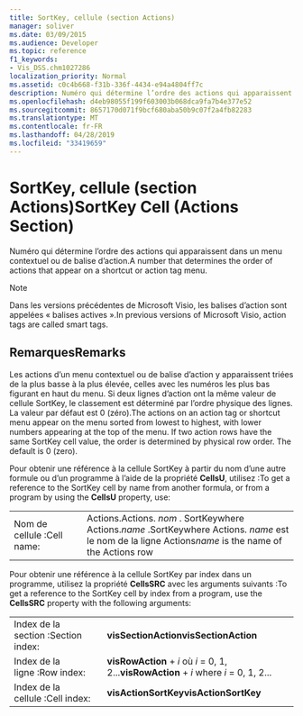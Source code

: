 ```yaml
---
title: SortKey, cellule (section Actions)
manager: soliver
ms.date: 03/09/2015
ms.audience: Developer
ms.topic: reference
f1_keywords:
- Vis_DSS.chm1027286
localization_priority: Normal
ms.assetid: c0c4b668-f31b-336f-4434-e94a4804ff7c
description: Numéro qui détermine l’ordre des actions qui apparaissent dans un menu contextuel ou de balise d’action.
ms.openlocfilehash: d4eb98055f199f603003b068dca9fa7b4e377e52
ms.sourcegitcommit: 8657170d071f9bcf680aba50b9c07f2a4fb82283
ms.translationtype: MT
ms.contentlocale: fr-FR
ms.lasthandoff: 04/28/2019
ms.locfileid: "33419659"
---
```

# <a name="sortkey-cell-actions-section"></a><span data-ttu-id="e1771-103">SortKey, cellule (section Actions)</span><span class="sxs-lookup"><span data-stu-id="e1771-103">SortKey Cell (Actions Section)</span></span>

<span data-ttu-id="e1771-104">Numéro qui détermine l’ordre des actions qui apparaissent dans un menu contextuel ou de balise d’action.</span><span class="sxs-lookup"><span data-stu-id="e1771-104">A number that determines the order of actions that appear on a shortcut or action tag menu.</span></span>
  
> [!NOTE]
> <span data-ttu-id="e1771-105">Dans les versions précédentes de Microsoft Visio, les balises d’action sont appelées « balises actives ».</span><span class="sxs-lookup"><span data-stu-id="e1771-105">In previous versions of Microsoft Visio, action tags are called smart tags.</span></span> 
  
## <a name="remarks"></a><span data-ttu-id="e1771-106">Remarques</span><span class="sxs-lookup"><span data-stu-id="e1771-106">Remarks</span></span>

<span data-ttu-id="e1771-p101">Les actions d’un menu contextuel ou de balise d’action y apparaissent triées de la plus basse à la plus élevée, celles avec les numéros les plus bas figurant en haut du menu. Si deux lignes d’action ont la même valeur de cellule SortKey, le classement est déterminé par l’ordre physique des lignes. La valeur par défaut est 0 (zéro).</span><span class="sxs-lookup"><span data-stu-id="e1771-p101">The actions on an action tag or shortcut menu appear on the menu sorted from lowest to highest, with lower numbers appearing at the top of the menu. If two action rows have the same SortKey cell value, the order is determined by physical row order. The default is 0 (zero).</span></span>
  
<span data-ttu-id="e1771-110">Pour obtenir une référence à la cellule SortKey à partir du nom d’une autre formule ou d’un programme à l’aide de la propriété **CellsU**, utilisez :</span><span class="sxs-lookup"><span data-stu-id="e1771-110">To get a reference to the SortKey cell by name from another formula, or from a program by using the **CellsU** property, use:</span></span> 
  
|||
|:-----|:-----|
|<span data-ttu-id="e1771-111">Nom de cellule :</span><span class="sxs-lookup"><span data-stu-id="e1771-111">Cell name:</span></span>  <br/> |<span data-ttu-id="e1771-112">Actions.</span><span class="sxs-lookup"><span data-stu-id="e1771-112">Actions.</span></span> <span data-ttu-id="e1771-113">*nom*  . SortKeywhere Actions.</span><span class="sxs-lookup"><span data-stu-id="e1771-113">*name*  .SortKeywhere Actions.</span></span>  <span data-ttu-id="e1771-114">*name*  est le nom de la ligne Actions</span><span class="sxs-lookup"><span data-stu-id="e1771-114">*name*  is the name of the Actions row</span></span>  <br/> |
   
<span data-ttu-id="e1771-115">Pour obtenir une référence à la cellule SortKey par index dans un programme, utilisez la propriété **CellsSRC** avec les arguments suivants :</span><span class="sxs-lookup"><span data-stu-id="e1771-115">To get a reference to the SortKey cell by index from a program, use the **CellsSRC** property with the following arguments:</span></span> 
  
|||
|:-----|:-----|
|<span data-ttu-id="e1771-116">Index de la section :</span><span class="sxs-lookup"><span data-stu-id="e1771-116">Section index:</span></span>  <br/> |<span data-ttu-id="e1771-117">**visSectionAction**</span><span class="sxs-lookup"><span data-stu-id="e1771-117">**visSectionAction**</span></span> <br/> |
|<span data-ttu-id="e1771-118">Index de la ligne :</span><span class="sxs-lookup"><span data-stu-id="e1771-118">Row index:</span></span>  <br/> |<span data-ttu-id="e1771-119">**visRowAction**  +   *i* où *i* = 0, 1, 2...</span><span class="sxs-lookup"><span data-stu-id="e1771-119">**visRowAction** +  *i*  where  *i*  = 0, 1, 2...</span></span>  <br/> |
|<span data-ttu-id="e1771-120">Index de la cellule :</span><span class="sxs-lookup"><span data-stu-id="e1771-120">Cell index:</span></span>  <br/> |<span data-ttu-id="e1771-121">**visActionSortKey**</span><span class="sxs-lookup"><span data-stu-id="e1771-121">**visActionSortKey**</span></span> <br/> |
   

